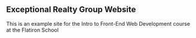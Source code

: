 Exceptional Realty Group Website
---
This is an example site for the Intro to Front-End Web Development course at the Flatiron School